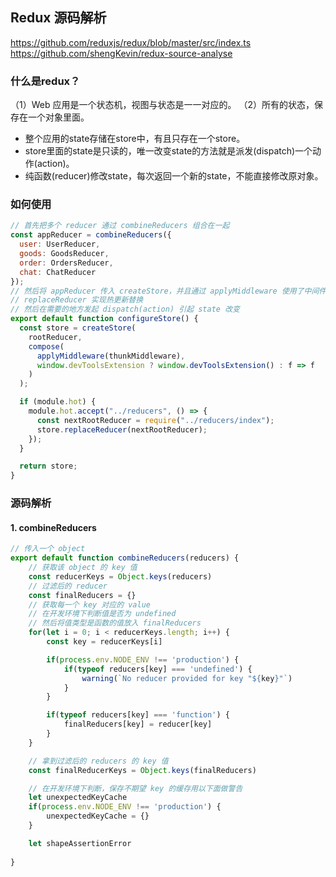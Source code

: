 ## Redux 源码解析
https://github.com/reduxjs/redux/blob/master/src/index.ts
https://github.com/shengKevin/redux-source-analyse
### 什么是redux？
（1）Web 应用是一个状态机，视图与状态是一一对应的。
（2）所有的状态，保存在一个对象里面。
 *   整个应用的state存储在store中，有且只存在一个store。
 *   store里面的state是只读的，唯一改变state的方法就是派发(dispatch)一个动作(action)。
 *   纯函数(reducer)修改state，每次返回一个新的state，不能直接修改原对象。

### 如何使用
```js
// 首先把多个 reducer 通过 combineReducers 组合在一起
const appReducer = combineReducers({
  user: UserReducer,
  goods: GoodsReducer,
  order: OrdersReducer,
  chat: ChatReducer
});
// 然后将 appReducer 传入 createStore，并且通过 applyMiddleware 使用了中间件 thunkMiddleware
// replaceReducer 实现热更新替换
// 然后在需要的地方发起 dispatch(action) 引起 state 改变
export default function configureStore() {
  const store = createStore(
    rootReducer,
    compose(
      applyMiddleware(thunkMiddleware),
      window.devToolsExtension ? window.devToolsExtension() : f => f
    )
  );

  if (module.hot) {
    module.hot.accept("../reducers", () => {
      const nextRootReducer = require("../reducers/index");
      store.replaceReducer(nextRootReducer);
    });
  }

  return store;
}
```

### 源码解析
#### 1. combineReducers
```js
// 传入一个 object
export default function combineReducers(reducers) {
    // 获取该 object 的 key 值
    const reducerKeys = Object.keys(reducers)
    // 过滤后的 reducer
    const finalReducers = {}
    // 获取每一个 key 对应的 value
    // 在开发环境下判断值是否为 undefined
    // 然后将值类型是函数的值放入 finalReducers
    for(let i = 0; i < reducerKeys.length; i++) {
        const key = reducerKeys[i]

        if(process.env.NODE_ENV !== 'production') {
            if(typeof reducers[key] === 'undefined') {
                warning(`No reducer provided for key "${key}"`)
            } 
        }

        if(typeof reducers[key] === 'function') {
            finalReducers[key] = reducer[key]
        }
    }

    // 拿到过滤后的 reducers 的 key 值
    const finalReducerKeys = Object.keys(finalReducers)

    // 在开发环境下判断，保存不期望 key 的缓存用以下面做警告
    let unexpectedKeyCache
    if(process.env.NODE_ENV !== 'production') {
        unexpectedKeyCache = {}
    }

    let shapeAssertionError
    
}
```